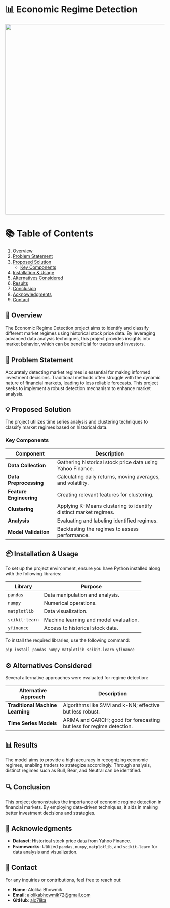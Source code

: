 # 📊 Economic Regime Detection

<p align="center">
    <img src="https://raw.githubusercontent.com/alo7lika/PyVerse/refs/heads/main/Machine_Learning/Economic%20Regime%20Detectionn/Generating....png" width="600" />
</p>

# 📚 Table of Contents

1. [Overview](#overview)
2. [Problem Statement](#problem-statement)
3. [Proposed Solution](#proposed-solution)
   - [Key Components](#key-components)
4. [Installation & Usage](#installation--usage)
5. [Alternatives Considered](#Alternatives-Considered)
11. [Results](#results)
12. [Conclusion](#conclusion)
13. [Acknowledgments](#acknowledgments)
14. [Contact](#contact)

## 📖 Overview
The Economic Regime Detection project aims to identify and classify different market regimes using historical stock price data. By leveraging advanced data analysis techniques, this project provides insights into market behavior, which can be beneficial for traders and investors.

## 🚀 Problem Statement
Accurately detecting market regimes is essential for making informed investment decisions. Traditional methods often struggle with the dynamic nature of financial markets, leading to less reliable forecasts. This project seeks to implement a robust detection mechanism to enhance market analysis.

## 💡 Proposed Solution
The project utilizes time series analysis and clustering techniques to classify market regimes based on historical data.

### Key Components

| Component                | Description                                                      |
|--------------------------|------------------------------------------------------------------|
| **Data Collection**      | Gathering historical stock price data using Yahoo Finance.      |
| **Data Preprocessing**   | Calculating daily returns, moving averages, and volatility.     |
| **Feature Engineering**   | Creating relevant features for clustering.                      |
| **Clustering**           | Applying K-Means clustering to identify distinct market regimes. |
| **Analysis**             | Evaluating and labeling identified regimes.                     |
| **Model Validation**     | Backtesting the regimes to assess performance.                  |

## 📦 Installation & Usage
To set up the project environment, ensure you have Python installed along with the following libraries:

| Library           | Purpose                                      |
|-------------------|----------------------------------------------|
| `pandas`          | Data manipulation and analysis.             |
| `numpy`           | Numerical operations.                        |
| `matplotlib`      | Data visualization.                          |
| `scikit-learn`    | Machine learning and model evaluation.      |
| `yfinance`        | Access to historical stock data.            |

To install the required libraries, use the following command:
```bash
pip install pandas numpy matplotlib scikit-learn yfinance
```
## ⚙️ Alternatives Considered
Several alternative approaches were evaluated for regime detection:

| Alternative Approach       | Description                                                     |
|----------------------------|-----------------------------------------------------------------|
| **Traditional Machine Learning** | Algorithms like SVM and k-NN; effective but less robust.     |
| **Time Series Models**     | ARIMA and GARCH; good for forecasting but less for regime detection. |

## 📊 Results
The model aims to provide a high accuracy in recognizing economic regimes, enabling traders to strategize accordingly. Through analysis, distinct regimes such as Bull, Bear, and Neutral can be identified.

## 🔍 Conclusion
This project demonstrates the importance of economic regime detection in financial markets. By employing data-driven techniques, it aids in making better investment decisions and strategies.

## 🤝 Acknowledgments
- **Dataset**: Historical stock price data from Yahoo Finance.
- **Frameworks**: Utilized `pandas`, `numpy`, `matplotlib`, and `scikit-learn` for data analysis and visualization.

## 📧 Contact
For any inquiries or contributions, feel free to reach out:

- **Name**: Alolika Bhowmik
- **Email**: [alolikabhowmik72@gmail.com](mailto:alolikabhowmik72@gmail.com)
- **GitHub**: [alo7lika](https://github.com/alo7lika)

